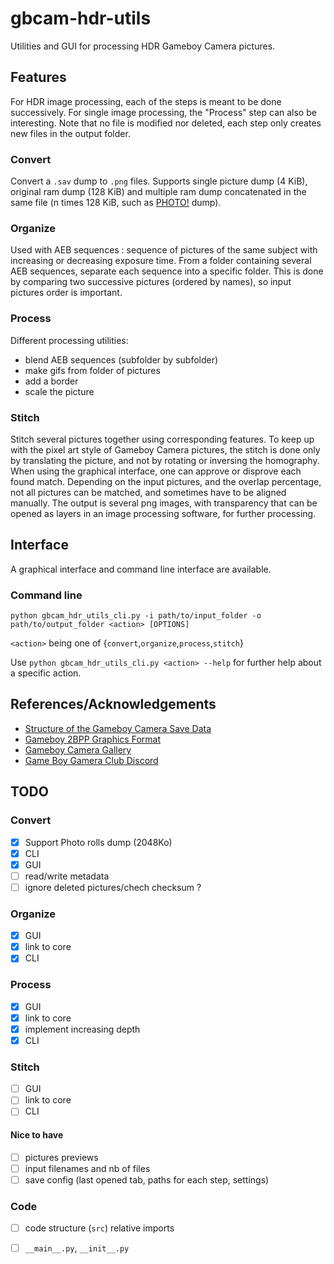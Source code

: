 # gbcam-hdr-utils

Utilities and GUI for processing HDR Gameboy Camera pictures.

## Features
For HDR image processing, each of the steps is meant to be done successively. For single image processing, the "Process" step can also be interesting.
Note that no file is modified nor deleted, each step only creates new files in the output folder.

### Convert
Convert a `.sav` dump to `.png` files. Supports single picture dump (4 KiB), original ram dump (128 KiB) and multiple ram dump concatenated in the same file (n times 128 KiB, such as [PHOTO!](https://github.com/untoxa/gb-photo) dump).

### Organize
Used with AEB sequences : sequence of pictures of the same subject with increasing or decreasing exposure time. From a folder containing several AEB sequences, separate each sequence into a specific folder. This is done by comparing two successive pictures (ordered by names), so input pictures order is important.

### Process
Different processing utilities:
* blend AEB sequences (subfolder by subfolder)
* make gifs from folder of pictures
* add a border
* scale the picture

### Stitch
Stitch several pictures together using corresponding features. To keep up with the pixel art style of Gameboy Camera pictures, the stitch is done only by translating the picture, and not by rotating or inversing the homography.
When using the graphical interface, one can approve or disprove each found match. Depending on the input pictures, and the overlap percentage, not all pictures can be matched, and sometimes have to be aligned manually.
The output is several png images, with transparency that can be opened as layers in an image processing software, for further processing.

## Interface

A graphical interface and command line interface are available.

### Command line

```console
python gbcam_hdr_utils_cli.py -i path/to/input_folder -o path/to/output_folder <action> [OPTIONS]
```
`<action>` being one of {`convert`,`organize`,`process`,`stitch`}

Use `python gbcam_hdr_utils_cli.py <action> --help`  for further help about a specific action.

## References/Acknowledgements
* [Structure of the Gameboy Camera Save Data](https://funtography.online/wiki/Structure_of_the_Game_Boy_Camera_Save_Data)
* [Gameboy 2BPP Graphics Format](https://www.huderlem.com/demos/gameboy2bpp.html)
* [Gameboy Camera Gallery](https://github.com/HerrZatacke/gb-printer-web)
* [Game Boy Gamera Club Discord](https://discord.gg/C7WFJHG)

## TODO

### Convert
- [x] Support Photo rolls dump (2048Ko)
- [x] CLI
- [x] GUI
- [ ] read/write metadata
- [ ] ignore deleted pictures/chech checksum ?

### Organize
- [x] GUI
- [x] link to core
- [x] CLI

### Process
- [x] GUI
- [x] link to core
- [x] implement increasing depth
- [x] CLI

### Stitch
- [ ] GUI
- [ ] link to core
- [ ] CLI

#### Nice to have
- [ ] pictures previews
- [ ] input filenames and nb of files
- [ ] save config (last opened tab, paths for each step, settings)

### Code

- [ ] code structure (`src`) relative imports
- [ ]  `__main__.py`,  `__init__.py`

